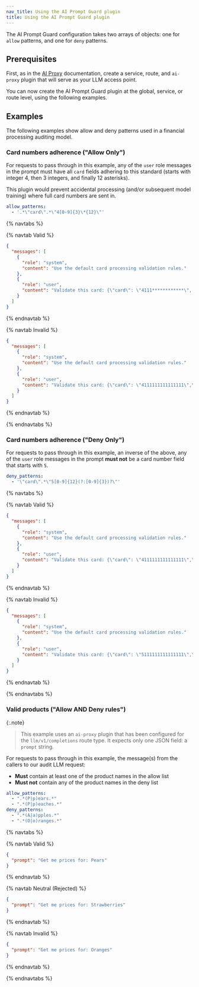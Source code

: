 ```yaml
---
nav_title: Using the AI Prompt Guard plugin
title: Using the AI Prompt Guard plugin
---
```


The AI Prompt Guard configuration takes two arrays of objects: one for `allow` patterns, and
one for `deny` patterns.

## Prerequisites

First, as in the [AI Proxy](/hub/kong-inc/ai-proxy/) documentation, create a service, route, and `ai-proxy` plugin
that will serve as your LLM access point.

You can now create the AI Prompt Guard plugin at the global, service, or route level, using the following examples.

## Examples

The following examples show allow and deny patterns used in a financial processing auditing model.

### Card numbers adherence ("Allow Only")

For requests to pass through in this example, any of the `user` role messages in the prompt
must have all `card` fields adhering to this standard (starts with integer 4, then 3 integers,
and finally 12 asterisks).

This plugin would prevent accidental processing (and/or subsequent model training) where full
card numbers are sent in.

```yaml
allow_patterns:
  - '.*\"card\".*\"4[0-9]{3}\*{12}\"'
```

{% navtabs %}

{% navtab Valid %}
```json
{
  "messages": [
    {
      "role": "system",
      "content": "Use the default card processing validation rules."
    },
    {
      "role": "user",
      "content": "Validate this card: {\"card\": \"4111************\", \"cvv\": \"000\"}"
    }
  ]
}
```
{% endnavtab %}

{% navtab Invalid %}
```json
{
  "messages": [
    {
      "role": "system",
      "content": "Use the default card processing validation rules."
    },
    {
      "role": "user",
      "content": "Validate this card: {\"card\": \"4111111111111111\",\"cvv\": \"000\"}"
    }
  ]
}
```
{% endnavtab %}

{% endnavtabs %}

### Card numbers adherence ("Deny Only")

For requests to pass through in this example, an inverse of the above, any of the `user` role messages
in the prompt **must not** be a card number field that starts with `5`. 

```yaml
deny_patterns:
  - '\"card\".*\"5[0-9]{12}(?:[0-9]{3})?\"'
```

{% navtabs %}

{% navtab Valid %}
```json
{
  "messages": [
    {
      "role": "system",
      "content": "Use the default card processing validation rules."
    },
    {
      "role": "user",
      "content": "Validate this card: {\"card\": \"4111111111111111\",\"cvv\": \"000\"}"
    }
  ]
}
```
{% endnavtab %}

{% navtab Invalid %}
```json
{
  "messages": [
    {
      "role": "system",
      "content": "Use the default card processing validation rules."
    },
    {
      "role": "user",
      "content": "Validate this card: {\"card\": \"5111111111111111\",\"cvv\": \"000\"}"
    }
  ]
}
```
{% endnavtab %}

{% endnavtabs %}

### Valid products ("Allow AND Deny rules")

{:.note}
> This example uses an `ai-proxy` plugin that has been configured for the `llm/v1/completions` route type.
> It expects only one JSON field: a `prompt` string.

For requests to pass through in this example, the message(s) from the callers to our audit LLM request:
* **Must** contain at least one of the product names in the allow list
* **Must not** contain any of the product names in the deny list

```yaml
allow_patterns:
  - ".*(P|p)ears.*"
  - ".*(P|p)eaches.*"
deny_patterns:
  - ".*(A|a)pples.*"
  - ".*(O|o)ranges.*"
```

{% navtabs %}

{% navtab Valid %}
```json
{
  "prompt": "Get me prices for: Pears"
}
```
{% endnavtab %}

{% navtab Neutral (Rejected) %}
```json
{
  "prompt": "Get me prices for: Strawberries"
}
```
{% endnavtab %}

{% navtab Invalid %}
```json
{
  "prompt": "Get me prices for: Oranges"
}
```
{% endnavtab %}

{% endnavtabs %}
